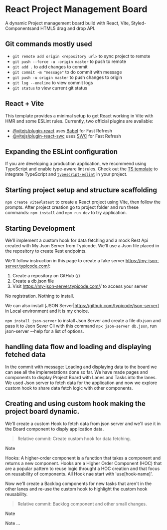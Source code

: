 # React Project Management Board
A dynamic Project management board build with React, Vite, Styled-Componentsand HTML5 drag and drop API.

## Git commands mostly used
- `git remote add origin <repository url>` to sync project to remote
- `git push --force -u -origin master` to push to remote
- `git add .` to add changes to commit
- `git commit -m "message"` to do commit with message
- `git push -u origin master` to push changes to origin
- `git log --oneline` to view commit logs
- `git status` to view current git status

## React + Vite
This template provides a minimal setup to get React working in Vite with HMR and some ESLint rules.
Currently, two official plugins are available:

- [@vitejs/plugin-react](https://github.com/vitejs/vite-plugin-react/blob/main/packages/plugin-react/README.md) uses [Babel](https://babeljs.io/) for Fast Refresh
- [@vitejs/plugin-react-swc](https://github.com/vitejs/vite-plugin-react-swc) uses [SWC](https://swc.rs/) for Fast Refresh

## Expanding the ESLint configuration
If you are developing a production application, we recommend using TypeScript and enable type-aware lint rules. Check out the [TS template](https://github.com/vitejs/vite/tree/main/packages/create-vite/template-react-ts) to integrate TypeScript and [`typescript-eslint`](https://typescript-eslint.io) in your project.


## Starting project setup and structure scaffolding

`npm create vite@latest` to create a React project using Vite, then follow the prompts. After project creation go to project folder and run these commands: `npm install` and `npm run dev` to try application.

## Starting Development
We'll implement a custom hook for data fetching and a mock Rest Api created with My Json Server from Typicode. We'll use a Json file placed in the repository to create Rest endpoints.

We'll follow instruction in this page to create a fake server https://my-json-server.typicode.com/:
1. Create a repository on GitHub (<your-username>/<your-repo>)
2. Create a db.json file
3. Visit https://my-json-server.typicode.com/<your-username>/<your-repo> to access your server

No registration. Nothing to install.

We can also install [JSON Server|https://github.com/typicode/json-server] in Local environment and it is my choice.

`npm install json-server` to install Json Server and create a file db.json and pass it to Json Sever Cli with this command
`npx json-server db.json`, run json-server --help for a list of options.


## handling data flow and loading and displaying fetched data
In the commit with message: Loading and displaying data to the board we can see all the implemetations done so far.
We have made pages and components to display Project Board with Lanes and Tasks into the lanes.
We used Json server to fetch data for the application and now we explore custom hook to share data fetch logic with other components.

## Creating and using custom hook making the project board dynamic.
We'll create a custom Hook to fetch data from json server and we'll use it in the Board component to disply application data.

> Relative commit: Create custom hook for data fetching.

> [!NOTE]
> Hooks: A higher-order component is a function that takes a component and returns a new component.
> Hooks are a Higher Order Component (HOC) that are a popular pattern to reuse logic throught a HOC creation and that focus on reusability of components. All Hook nae start with 'use[hook-name]'.

Now we'll create a Backlog components for new tasks that aren't in the other lanes and re-use the custom hook to highlight the custom hook reusability.

> Relative commit: Backlog component and other small changes.

> [!NOTE]
> Note ...
